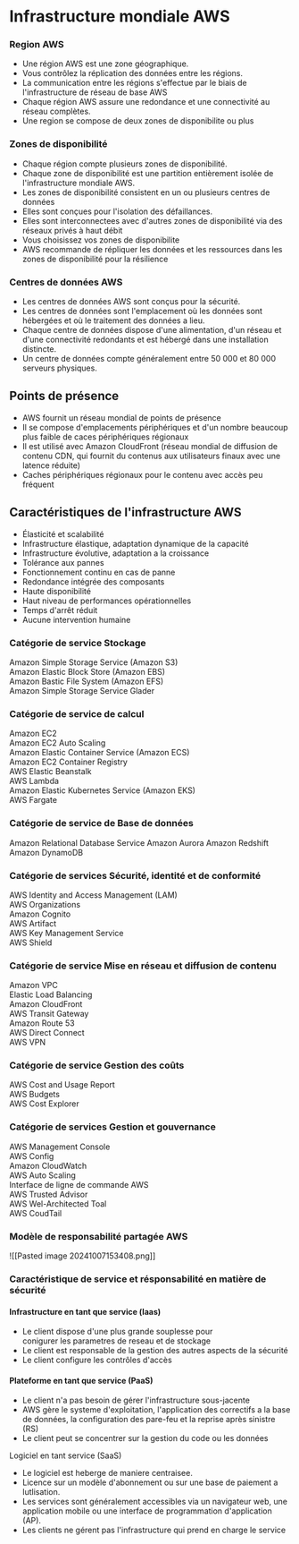 # Infrastructure mondiale AWS

### Region AWS  
  
- Une région AWS est une zone géographique.  
- Vous contrôlez la réplication des données entre les régions.  
- La communication entre les régions s'effectue par le biais de l'infrastructure de réseau de base AWS  
- Chaque région AWS assure une redondance et une connectivité au réseau complètes.  
- Une region se compose de deux zones de disponibilite ou plus

### Zones de disponibilité  
  
- Chaque région compte plusieurs zones de disponibilité.  
-  Chaque zone de disponibilité est une partition entièrement isolée de l'infrastructure mondiale AWS.  
- Les zones de disponibilité consistent en un ou plusieurs centres de données  
- Elles sont conçues pour l'isolation des défaillances.  
- Elles sont interconnectees avec d'autres zones de disponibilité via des réseaux privés à haut débit 
- Vous choisissez vos zones de disponibilite  
- AWS recommande de répliquer les données et les ressources dans les zones de disponibilité pour la résilience  

### Centres de données AWS  

- Les centres de données AWS sont conçus pour la sécurité.  
- Les centres de données sont l'emplacement où les données sont hébergées et où le traitement des données a lieu.  
- Chaque centre de données dispose d'une alimentation, d'un réseau et d'une connectivité redondants et est hébergé dans une installation distincte.  
- Un centre de données compte généralement entre 50 000 et 80 000 serveurs physiques.

## Points de présence 

- AWS fournit un réseau mondial de points de présence
- Il se compose d'emplacements périphériques et d'un nombre beaucoup plus faible de caces périphériques régionaux
- Il est utilisé avec Amazon CloudFront (réseau mondial de diffusion de contenu CDN, qui fournit du contenus aux utilisateurs finaux avec une latence réduite)
- Caches périphériques régionaux pour le contenu avec accès peu fréquent 

## Caractéristiques de l'infrastructure AWS

- Élasticité et scalabilité  
- Infrastructure élastique, adaptation dynamique de la capacité  
- Infrastructure évolutive, adaptation a la croissance  
- Tolérance aux pannes  
- Fonctionnement continu en cas de panne  
- Redondance intégrée des composants  
- Haute disponibilité  
- Haut niveau de performances opérationnelles  
- Temps d'arrêt réduit  
- Aucune intervention humaine

### Catégorie de service Stockage 

Amazon Simple Storage Service (Amazon S3)  
Amazon Elastic Block Store (Amazon EBS)  
Amazon Bastic File System (Amazon EFS)  
Amazon Simple Storage Service Glader

### Catégorie de service de calcul

Amazon EC2  
Amazon EC2 Auto Scaling  
Amazon Elastic Container Service  (Amazon ECS)  
Amazon EC2  Container Registry  
AWS Elastic Beanstalk  
AWS Lambda  
Amazon Elastic Kubernetes Service (Amazon EKS)  
AWS Fargate

### Catégorie de service de Base de données

Amazon Relational Database Service
Amazon Aurora
Amazon Redshift
Amazon DynamoDB

### Catégorie de services Sécurité, identité et de conformité 

AWS Identity and Access Management (LAM)  
AWS Organizations  
Amazon Cognito  
AWS Artifact  
AWS Key Management Service  
AWS Shield  
  
### Catégorie de service Mise en réseau et diffusion de contenu  
  
Amazon VPC  
Elastic Load Balancing  
Amazon CloudFront  
AWS Transit Gateway  
Amazon Route 53  
AWS Direct Connect  
AWS VPN  
  
### Catégorie de service Gestion des coûts  
  
AWS Cost and Usage Report  
AWS Budgets  
AWS Cost Explorer  
  
### Catégorie de services Gestion et gouvernance  
  
AWS Management Console  
AWS Config  
Amazon CloudWatch  
AWS Auto Scaling  
Interface de ligne de commande AWS  
AWS Trusted Advisor  
AWS Wel-Architected Toal  
AWS CoudTail


### Modèle de responsabilité partagée AWS 

![[Pasted image 20241007153408.png]]

### Caractéristique de service et résponsabilité en matière de sécurité 

#### Infrastructure en tant que service (laas)  
- Le client dispose d'une plus grande souplesse pour  
conigurer les parametres de reseau et de stockage  
- Le client est responsable de la gestion des autres aspects de la sécurité  
- Le client configure les contrôles d'accès  
  
#### Plateforme en tant que service (PaaS)  
- Le client n'a pas besoin de gérer l'infrastructure sous-jacente  
- AWS gère le systeme d'exploitation, l'application des correctifs a la base de données, la configuration des pare-feu et la reprise après sinistre (RS)  
- Le client peut se concentrer sur la gestion du code ou les données

Logiciel en tant service (SaaS)  
- Le logiciel est heberge de maniere centraisee.  
- Licence sur un modèle d'abonnement ou sur une base de paiement a lutlisation.  
- Les services sont généralement accessibles via un navigateur web, une application mobile ou une interface de programmation d'application (AP).  
- Les clients ne gérent pas l'infrastructure qui prend en charge le service